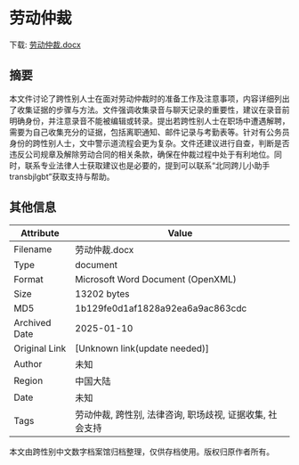 # 劳动仲裁

<!-- tcd_download_link -->
下载: <a href="劳动仲裁.docx" download>劳动仲裁.docx</a>
<!-- tcd_download_link_end -->

## 摘要

<!-- tcd_abstract -->
本文件讨论了跨性别人士在面对劳动仲裁时的准备工作及注意事项，内容详细列出了收集证据的步骤与方法。文件强调收集录音与聊天记录的重要性，建议在录音前明确身份，并注意录音不能被编辑或转录。提出若跨性别人士在职场中遭遇解聘，需要为自己收集充分的证据，包括离职通知、邮件记录与考勤表等。针对有公务员身份的跨性别人士，文中警示道流程会更为复杂。文件还建议进行自查，判断是否违反公司规章及解除劳动合同的相关条款，确保在仲裁过程中处于有利地位。同时，联系专业法律人士获取建议也是必要的，提到可以联系“北同跨儿小助手transbjlgbt”获取支持与帮助。

<!-- tcd_abstract_end -->

## 其他信息

| Attribute       | Value                                  |
|-----------------|----------------------------------------|
| Filename        | 劳动仲裁.docx                             |
| Type            | document                                 |
| Format          | Microsoft Word Document (OpenXML)                               |
| Size            | 13202 bytes                           |
| MD5             | 1b129fe0d1af1828a92ea6a9ac863cdc                                  |
| Archived Date   | 2025-01-10                             |
| Original Link   | [Unknown link(update needed)]                         |
| Author          | 未知                               |
| Region          | 中国大陆                               |
| Date            | 未知                                 |
| Tags            | 劳动仲裁, 跨性别, 法律咨询, 职场歧视, 证据收集, 社会支持                                 |

本文由跨性别中文数字档案馆归档整理，仅供存档使用。版权归原作者所有。
